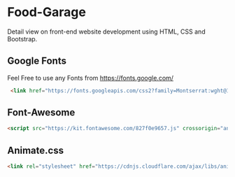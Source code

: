 # Food-Garage
Detail view on front-end website development using HTML, CSS and Bootstrap.

## Google Fonts
Feel Free to use any Fonts from https://fonts.google.com/
```html
 <link href="https://fonts.googleapis.com/css2?family=Montserrat:wght@100;200;300;400;500;600;700&display=swap"
```
## Font-Awesome
```html
<script src="https://kit.fontawesome.com/827f0e9657.js" crossorigin="anonymous"></script>
```
## Animate.css
```html
<link rel="stylesheet" href="https://cdnjs.cloudflare.com/ajax/libs/animate.css/4.0.0/animate.min.css">
```
